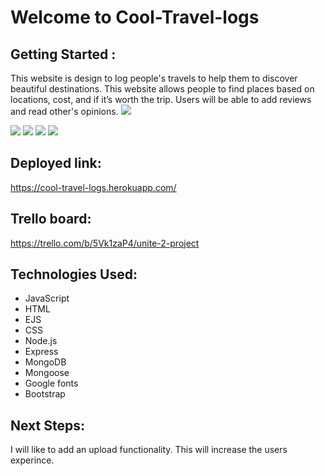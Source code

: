 # Welcome to Cool-Travel-logs #

## Getting Started : ##
This website is design to log people's travels to help them to discover beautiful destinations. This website allows people to find places based on locations, cost, and if it’s worth the trip. Users will be able to add reviews and read other's opinions.
<img src= "https://user-images.githubusercontent.com/90650175/141409237-58b7c8fa-8817-44ae-8c7e-fb26f65db882.png">

<img src= "https://user-images.githubusercontent.com/90650175/141409361-8e8e71c0-93f8-4a54-8dc1-ce91e60b0e8a.png">

<img src="https://user-images.githubusercontent.com/90650175/141409750-d5d96c88-2a02-44bc-a441-987c52cffc53.png">
<img src="https://user-images.githubusercontent.com/90650175/141411096-5bdd92a2-7f7d-44f2-964d-4f2a27871c3c.png">
<img src="https://user-images.githubusercontent.com/90650175/141413570-3a92a2fd-cc70-4db1-b57c-4bbfe4e24903.png">

## Deployed link: ## 
https://cool-travel-logs.herokuapp.com/

## Trello board: ##
https://trello.com/b/5Vk1zaP4/unite-2-project

## Technologies Used: ##
* JavaScript
* HTML
* EJS
* CSS
* Node.js
* Express
* MongoDB
* Mongoose
* Google fonts
* Bootstrap


## Next Steps: ##
I will like to add an upload functionality. This will increase the users experince.



